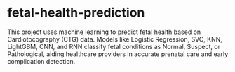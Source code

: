 # fetal-health-prediction
This project uses machine learning to predict fetal health based on Cardiotocography (CTG) data. Models like Logistic Regression, SVC, KNN, LightGBM, CNN, and RNN classify fetal conditions as Normal, Suspect, or Pathological, aiding healthcare providers in accurate prenatal care and early complication detection.
